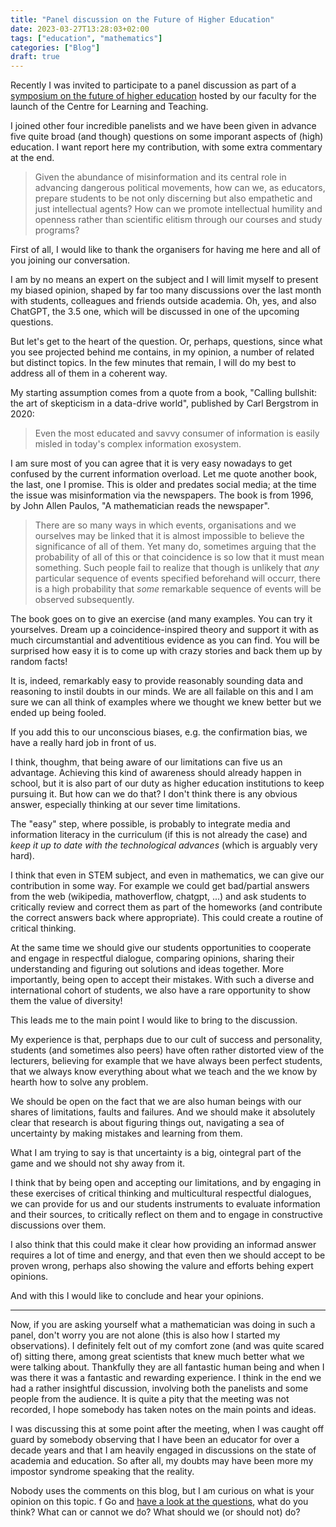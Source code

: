 ```yaml
---
title: "Panel discussion on the Future of Higher Education"
date: 2023-03-27T13:28:03+02:00
tags: ["education", "mathematics"]
categories: ["Blog"]
draft: true
---
```


Recently I was invited to participate to a panel discussion as part of a [symposium on the future of higher education](https://www.rug.nl/fse/education/the-future-of-higher-education-launch-symposium-of-the-centre-for-learning-and-teaching#panel) hosted by our faculty for the launch of the Centre for Learning and Teaching.

I joined other four incredible panelists and we have been given in advance five quite broad (and though) questions on some imporant aspects of (high) education. I want report here my contribution, with some extra commentary at the end.

> Given the abundance of misinformation and its central role in advancing dangerous political movements, how can we, as educators, prepare students to be not only discerning but also empathetic and just intellectual agents? How can we promote intellectual humility and openness rather than scientific elitism through our courses and study programs?

First of all, I would like to thank the organisers for having me here and all of you joining our conversation.

I am by no means an expert on the subject and I will limit myself to present my biased opinion, shaped by far too many discussions over the last month with students, colleagues and friends outside academia. Oh, yes, and also ChatGPT, the 3.5 one, which will be discussed in one of the upcoming questions.

But let's get to the heart of the question. Or, perhaps, questions, since what you see projected behind me contains, in my opinion, a number of related but distinct topics.
In the few minutes that remain, I will do my best to address all of them in a coherent way.

My starting assumption comes from a quote from a book, "Calling bullshit: the art of skepticism in a data-drive world", published by Carl Bergstrom in 2020:

> Even the most educated and savvy consumer of information is easily misled in today's complex information exosystem.

I am sure most of you can agree that it is very easy nowadays to get confused by the current information overload. Let me quote another book, the last, one I promise. This is older and predates social media; at the time the issue was misinformation via the newspapers.
The book is from 1996, by John Allen Paulos, "A mathematician reads the newspaper".

> There are so many ways in which events, organisations and we ourselves may be linked that it is almost impossible to believe the significance of all of them. Yet many do, sometimes arguing that the probability of all of this or that coincidence is so low that it must mean something. Such people fail to realize that though is unlikely that _any_ particular sequence of events specified beforehand will occurr, there is a high probability that _some_ remarkable sequence of events will be observed subsequently.

The book goes on to give an exercise (and many examples. You can try it yourselves.
Dream up a coincidence-inspired theory and support it with as much circumstantial and adventitious evidence as you can find. You will be surprised how easy it is to come up with crazy stories and back them up by random facts!

It is, indeed, remarkably easy to provide reasonably sounding data and reasoning  to instil doubts in our minds. We are all failable on this and I am sure we can all think of examples where we thought we knew better but we ended up being fooled.

If you add this to our unconscious biases, e.g. the confirmation bias, we have a really hard job in front of us.

I think, thoughm, that being aware of our limitations can five us an advantage. Achieving this kind of awareness should already happen in school, but it is also part of our duty as higher education institutions to keep pursuing it. But how can we do that? I don't think there is any obvious answer, especially thinking at our sever time limitations.

The "easy" step, where possible, is probably to integrate media and information literacy in the curriculum (if this is not already the case) and _keep it up to date with the technological advances_ (which is arguably very hard).

I think that even in STEM subject, and even in mathematics, we can give our contribution in some way. For example we could get bad/partial answers from the web (wikipedia, mathoverflow, chatgpt, ...) and ask students to critically review and correct them as part of the homeworks (and contribute the correct answers back where appropriate). This could create a routine of critical thinking.

At the same time we should give our students opportunities to cooperate and engage in respectful dialogue, comparing opinions, sharing their understanding and figuring out solutions and ideas together. More importantly, being open to accept their mistakes. With such a diverse and international cohort of students, we also have a rare opportunity to show them the value of diversity!

This leads me to the main point I would like to bring to the discussion.

My experience is that, perphaps due to our cult of success and personality, students (and sometimes also peers) have often rather distorted view of the lecturers, believing for example that we have always been perfect students, that we always know everything about what we teach and the we know by hearth how to solve any problem.

We should be open on the fact that we are also human beings with our shares of limitations, faults and failures. And we should make it absolutely clear that research is about figuring things out, navigating a sea of uncertainty by making mistakes and learning from them.

What I am trying to say is that uncertainty is a big, ointegral part of the game and we should not shy away from it.

I think that by being open and accepting our limitations, and by engaging in these exercises of critical thinking and multicultural respectful dialogues, we can provide for us and our students instruments to evaluate information and their sources, to critically reflect on them and to engage in constructive discussions over them.

I also think that this could make it clear how providing an informad answer requires a lot of time and energy, and that even then we should accept to be proven wrong, perhaps also showing the valure and efforts behing expert opinions.

And with this I would like to conclude and hear your opinions.

- - - 

Now, if you are asking yourself what a mathematician was doing in such a panel, don't worry you are not alone (this is also how I started my observations).
I definitely felt out of my comfort zone (and was quite scared of) sitting there, among great scientists that knew much better what we were talking about.
Thankfully they are all fantastic human being and when I was there it was a fantastic and rewarding experience. I think in the end we had a rather insightful discussion, involving both the panelists and some people from the audience.
It is quite a pity that the meeting was not recorded, I hope somebody has taken notes on the main points and ideas.

I was discussing this at some point after the meeting, when I was caught off guard by somebody observing that I have been an educator for over a decade years and that I am heavily engaged in discussions on the state of academia and education. So after all, my doubts may have been more my impostor syndrome speaking that the reality.

Nobody uses the comments on this blog, but I am curious on what is your opinion on this topic. f Go and [have a look at the questions](https://www.rug.nl/fse/education/the-future-of-higher-education-launch-symposium-of-the-centre-for-learning-and-teaching#panel), what do you think? What can or cannot we do? What should we (or should not) do?
